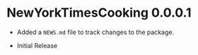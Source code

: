 # NewYorkTimesCooking 0.0.0.1

* Added a `NEWS.md` file to track changes to the package.

* Initial Release 

